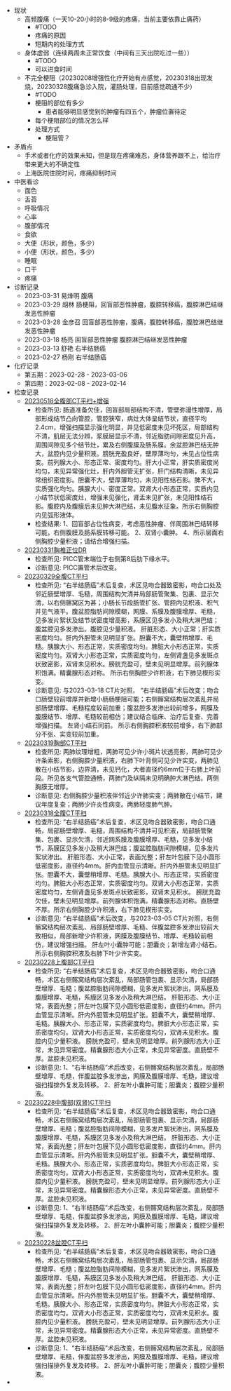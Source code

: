 - 现状
	- 高频腹痛（一天10-20小时的8-9级的疼痛，当前主要依靠止痛药）
		- #TODO
		- 疼痛的原因
		- 短期内的处理方式
	- 身体虚弱（连续两周未正常饮食（中间有三天出院吃过一些））
		- #TODO
		- 可以进食时间
	- 不完全梗阻（20230208增强性化疗开始有点感觉，20230318出现发烧，20230328腹痛急诊入院，灌肠处理，目前感觉疏通不少）
		- #TODO
		- 梗阻的部位有多少
			- 患者能够明显感觉到的肿瘤有四五个，肿瘤位置待定
		- 每个梗阻部位的情况怎么样
		- 处理方式
			- 梗阻管？
- 矛盾点
	- 手术或者化疗的效果未知，但是现在疼痛难忍，身体营养跟不上，给治疗带来更大的不确定性
	- 上海医院住院时间，疼痛抑制时间
- 中医看诊
	- 面色
	- 舌苔
	- 呼吸情况
	- 心率
	- 腹部情况
	- 食欲
	- 大便（形状，颜色，多少）
	- 小便（形状，颜色，多少）
	- 睡眠
	- 口干
	- 疼痛
- 诊断记录
	- 2023-03-31 易烽明 腹痛
	- 2023-03-29 胡林 肠梗阻，回盲部恶性肿瘤，腹腔转移癌，腹腔淋巴结继发恶性肿瘤
	- 2023-03-28 金彦召 回盲部恶性肿瘤，腹痛，腹腔转移癌，腹腔淋巴结继发恶性肿瘤
	- 2023-03-18 杨亮 回盲部恶性肿瘤 腹腔淋巴结继发恶性肿瘤
	- 2023-03-13 舒艳 右半结肠癌
	- 2023-02-27 杨刚 右半结肠癌
- 化疗记录
	- 第五期：2023-02-28 - 2023-03-06
	- 第四期：2023-02-08 - 2023-02-14
- 检查记录
	- [20230518全腹部CT平扫+增强](https://film.rimag.com.cn/index.html#/report/detail/92DD02B874784398B582F156296E65FE)
		- 检查所见: 肠道准备欠佳，回盲部局部结构不清，管壁弥漫性增厚，局部形成结节凸向管腔，管腔狭窄，病灶大体呈结节状，直径平均2.4cm，增强扫描显示强化明显，并见低密度未见坏死区，局部结构不清，肌层无法分辨，浆膜层显示不清，邻近脂肪间隙密度见升高，周围间隙见多个结节灶，累及右侧腹膜及肠系膜。余盆腔淋巴结无肿大，盆腔内见少量积液。膀胱充盈良好，壁厚薄均匀，未见占位性病变。前列腺大小、形态正常、密度均匀。肝大小正常，肝实质密度尚均匀，未见异常强化灶，肝内外胆管无扩张，肝门结构清晰，未见异常组织密度影。胆囊不大，壁厚薄均匀，未见阳性结石影。脾不大，实质强化均匀。胰腺大小、密度正常。双肾大小形态正常，实质内见小结节状低密度灶，增强未见强化，肾盂未见扩张，未见阳性结石影。腹腔内及腹膜后未见肿大淋巴结，未见腹水征象。所示右侧胸腔内见弧形液体。
		- 检查结果: 1、回盲部占位性病变，考虑恶性肿瘤、伴周围淋巴结转移可能，右侧腹膜及肠系膜转移可能。 2、双肾小囊肿。 4、所示层面右侧胸腔少量积液；请结合增强扫描。
	- [20230331胸椎正位DR](https://webapp.jxndefy.cn/H5View/patient.html?accNum=ZH230331DX7049&token=MTY4NDIxMzY1NDE2Mwjkldhccjkldhcc.ZGhjY2prbAjkldhccjkldhcc.6420d3e5de9f750871e7de9172259b68c55b7401)
		- 检查所见: PICC管末端位于右侧第8后肋下缘水平。
		- 诊断意见: PICC置管术后改变。
	- [20230329全腹CT平扫](https://webapp.jxndefy.cn/H5View/patient.html?accNum=JI230329CT3002&token=MTY4NDIxMzcwMzMwNQjkldhccjkldhcc.ZGhjY2prbAjkldhccjkldhcc.a6ac07b9a06ffa159ef1b7249cffac73d70fd5ea)
		- 检查所见: “右半结肠癌”术后复查，术区见吻合器致密影，吻合口处及邻近肠壁增厚、毛糙，周围结构欠清并局部肠管聚集、包裹、显示欠清，以右侧髂窝区为甚；小肠长节段肠管扩张、管腔内见积液、积气并见气液平。腹盆腔脂肪间隙模糊，网膜、系膜及腹膜增厚、毛糙，见多发片絮状及结节状密度增高影，系膜区见多发小及稍大淋巴结；腹盆腔见多发渗出。腹腔见少量积液。 肝脏形态、大小正常；肝实质密度均匀。肝内外胆管未见明显扩张。胆囊不大，囊壁稍增厚、毛糙。胰腺大小、形态正常，实质密度均匀。脾脏大小形态正常，实质密度均匀。双肾大小形态正常，实质密度均匀，左侧肾盏见多发斑点状致密影，双肾未见积水。膀胱充盈可，壁未见明显增厚。前列腺体积饱满。精囊腺形态对称。 所示右侧胸腔少许积液，右下肺见楔形实变。
		- 诊断意见: 与2023-03-18 CT片对照， “右半结肠癌”术后改变；吻合口肠壁较前增厚并新增小肠肠梗阻可能；右侧髂窝结构层次紊乱并局部肠壁增厚、毛糙程度较前加重；腹盆腔多发渗出较前增多，网膜及腹膜结节、增厚、毛糙较前相仿；建议结合临床、治疗后复查、完善增强扫描。 左肾小结石同前。 所示右侧胸腔积液较前增多，右下肺部分不张、实变较前加重。
	- [20230319胸部CT平扫](https://webapp.jxndefy.cn/H5View/patient.html?accNum=JI230319CT2015&token=MTY4NDIxMzc0NTQ5Nwjkldhccjkldhcc.ZGhjY2prbAjkldhccjkldhcc.39368344760159b37309738f86faa692341cae09)
		- 检查所见: 两肺纹理增粗，两肺可见少许小斑片状透亮影，两肺可见少许条索影，右侧胸腔少量积液，右肺下叶背侧可见少许实变，两肺见散在小结节影，边界清，未见钙化，大者直径约6mm位于右肺上叶前段。所见各支气管腔通畅，两肺门及纵隔未见明确肿大淋巴结。两侧胸膜无增厚。
		- 诊断意见: 右侧胸腔少量积液伴邻近少许肺实变；两肺散在小结节，建议年度复查；两肺少许炎性病变。两肺轻度肺气肿。
	- [20230318全腹CT平扫](https://webapp.jxndefy.cn/H5View/patient.html?accNum=JI230318CT2076&token=MTY4NDIxMzc2OTYwMgjkldhccjkldhcc.ZGhjY2prbAjkldhccjkldhcc.c60a212537b2667a7c49fefbfce1ba5e56d4e873)
		- 检查所见: “右半结肠癌”术后复查，术区见吻合器致密影，吻合口通畅，局部肠壁增厚、毛糙，周围结构不清并可见积液，局部肠管聚集、包裹、显示欠清，邻近网系膜及腹膜增厚、毛糙，见多发小结节，系膜区见多发小及稍大淋巴结；腹盆腔脂肪间隙模糊，见多发片絮状渗出。 肝脏形态、大小正常，表面光整；肝左叶包膜下见小圆形低密度影，直径约4mm。肝内血管显示清晰。肝内外胆管未见明显扩张。胆囊不大，囊壁稍增厚、毛糙。胰腺大小、形态正常，实质密度均匀。脾脏大小形态正常，实质密度均匀。双肾大小形态正常，实质密度均匀，左侧肾盏见多发斑点状致密影，双肾未见积水。 膀胱充盈欠佳，壁未见明显增厚。前列腺体积饱满。精囊腺形态对称。直肠壁不厚。所示右侧胸腔少许积液，右下肺见楔形实变。
		- 诊断意见: “右半结肠癌”术后改变，与2023-03-05 CT片对照，右侧髂窝结构层次紊乱、局部肠壁增厚、毛糙、伴腹盆腔多发渗出较前大致相似，局部新增少许积液，网膜及腹膜结节、增厚、毛糙较前相仿，建议增强扫描。 肝左叶小囊肿可能；胆囊炎；新增左肾小结石。 所示右侧胸腔积液及右肺下叶少许实变。
	- [20230228上腹部CT平扫](https://webapp.jxndefy.cn/H5View/patient.html?accNum=ZH230227CT1150&token=MTY4MDM5NDM3MTAxMwjkldhccjkldhcc.ZGhjY2prbAjkldhccjkldhcc.efcfbf3ffae01acf440135cd4e7fc9aa674f682da)
		- 检查所见: “右半结肠癌”术后复查，术区见吻合器致密影，吻合口通畅，术区右侧髂窝结构层次紊乱，局部肠管包裹、显示欠清，局部肠壁增厚、毛糙；腹盆腔脂肪间隙模糊，见多发片絮状渗出，网系膜及腹膜增厚、毛糙，系膜区见多发小及稍大淋巴结。 肝脏形态、大小正常，表面光整；肝左叶包膜下见小圆形低密度影，直径约4mm。肝内血管显示清晰。肝内外胆管未见明显扩张。胆囊不大，囊壁稍增厚、毛糙。胰腺大小、形态正常，实质密度均匀。脾脏大小形态正常，实质密度均匀。双肾大小形态正常，实质密度均匀，双肾未见积水。腹腔内见少量积液。 膀胱充盈可，壁未见明显增厚。前列腺形态大小正常，未见异常密度。精囊腺形态大小正常，未见异常密度。直肠壁不厚。盆腔未见积液。
		- 诊断意见: 1、“右半结肠癌”术后改变，右侧髂窝结构层次紊乱，局部肠壁增厚、毛糙，伴腹盆腔多发渗出，网膜及腹膜增厚、毛糙，建议增强扫描排外复发及转移。 2、肝左叶小囊肿可能；胆囊炎；腹腔少量积液。
	- [20230228中腹部(双肾)CT平扫](https://webapp.jxndefy.cn/H5View/patient.html?accNum=ZH230227CT1150&token=MTY4MDM5NDQzNTgwNAjkldhccjkldhcc.ZGhjY2prbAjkldhccjkldhcc.27ed91b3c664f4b3a7ac7bce48858264fb8c9cbb)
		- 检查所见: “右半结肠癌”术后复查，术区见吻合器致密影，吻合口通畅，术区右侧髂窝结构层次紊乱，局部肠管包裹、显示欠清，局部肠壁增厚、毛糙；腹盆腔脂肪间隙模糊，见多发片絮状渗出，网系膜及腹膜增厚、毛糙，系膜区见多发小及稍大淋巴结。 肝脏形态、大小正常，表面光整；肝左叶包膜下见小圆形低密度影，直径约4mm。肝内血管显示清晰。肝内外胆管未见明显扩张。胆囊不大，囊壁稍增厚、毛糙。胰腺大小、形态正常，实质密度均匀。脾脏大小形态正常，实质密度均匀。双肾大小形态正常，实质密度均匀，双肾未见积水。腹腔内见少量积液。 膀胱充盈可，壁未见明显增厚。前列腺形态大小正常，未见异常密度。精囊腺形态大小正常，未见异常密度。直肠壁不厚。盆腔未见积液。
		- 诊断意见: 1、“右半结肠癌”术后改变，右侧髂窝结构层次紊乱，局部肠壁增厚、毛糙，伴腹盆腔多发渗出，网膜及腹膜增厚、毛糙，建议增强扫描排外复发及转移。 2、肝左叶小囊肿可能；胆囊炎；腹腔少量积液。
	- [20230228盆腔CT平扫](https://webapp.jxndefy.cn/H5View/patient.html?accNum=ZH230227CT1150&token=MTY4MDM5NDUwNjkyNAjkldhccjkldhcc.ZGhjY2prbAjkldhccjkldhcc.6566e22e272bf55fc25c82c3aa84e5f23f5a5389)
		- 检查所见: “右半结肠癌”术后复查，术区见吻合器致密影，吻合口通畅，术区右侧髂窝结构层次紊乱，局部肠管包裹、显示欠清，局部肠壁增厚、毛糙；腹盆腔脂肪间隙模糊，见多发片絮状渗出，网系膜及腹膜增厚、毛糙，系膜区见多发小及稍大淋巴结。 肝脏形态、大小正常，表面光整；肝左叶包膜下见小圆形低密度影，直径约4mm。肝内血管显示清晰。肝内外胆管未见明显扩张。胆囊不大，囊壁稍增厚、毛糙。胰腺大小、形态正常，实质密度均匀。脾脏大小形态正常，实质密度均匀。双肾大小形态正常，实质密度均匀，双肾未见积水。腹腔内见少量积液。 膀胱充盈可，壁未见明显增厚。前列腺形态大小正常，未见异常密度。精囊腺形态大小正常，未见异常密度。直肠壁不厚。盆腔未见积液。
		- 诊断意见: 1、“右半结肠癌”术后改变，右侧髂窝结构层次紊乱，局部肠壁增厚、毛糙，伴腹盆腔多发渗出，网膜及腹膜增厚、毛糙，建议增强扫描排外复发及转移。 2、肝左叶小囊肿可能；胆囊炎；腹腔少量积液。
-
